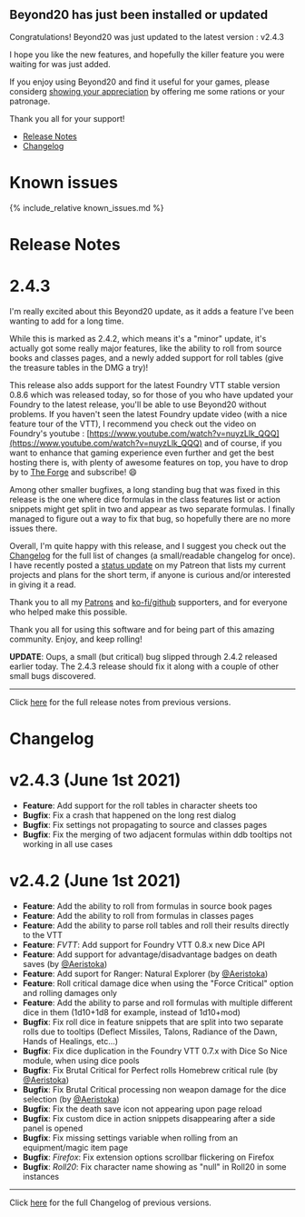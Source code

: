 ## Beyond20 has just been installed or updated

Congratulations! Beyond20 was just updated to the latest version : v2.4.3

I hope you like the new features, and hopefully the killer feature you were waiting for was just added.

If you enjoy using Beyond20 and find it useful for your games, please considerg [showing your appreciation](rations) by offering me some rations or your patronage.

Thank you all for your support!

* [Release Notes](#release-notes)
* [Changelog](#changelog)

# Known issues

{% include_relative known_issues.md %}

# Release Notes

2.4.3
===

I'm really excited about this Beyond20 update, as it adds a feature I've been wanting to add for a long time.

While this is marked as 2.4.2, which means it's a "minor" update, it's actually got some really major features, like the ability to roll from source books and classes pages, and a newly added support for roll tables (give the treasure tables in the DMG a try)!

This release also adds support for the latest Foundry VTT stable version 0.8.6 which was released today, so for those of you who have updated your Foundry to the latest release, you'll be able to use Beyond20 without problems.
If you haven't seen the latest Foundry update video (with a nice feature tour of the VTT), I recommend you check out the video on Foundry's youtube : [https://www.youtube.com/watch?v=nuyzLlk_QQQ](https://www.youtube.com/watch?v=nuyzLlk_QQQ) and of course, if you want to enhance that gaming experience even further and get the best hosting there is, with plenty of awesome features on top, you have to drop by to [The Forge](https://forge-vtt.com) and subscribe! 😄

Among other smaller bugfixes, a long standing bug that was fixed in this release is the one where dice formulas in the class features list or action snippets might get split in two and appear as two separate formulas. I finally managed to figure out a way to fix that bug, so hopefully there are no more issues there.

Overall, I'm quite happy with this release, and I suggest you check out the [Changelog](/Changelog#v242) for the full list of changes (a small/readable changelog for once).
I have recently posted a [status update](https://www.patreon.com/posts/status-update-51779621) on my Patreon that lists my current projects and plans for the short term, if anyone is curious and/or interested in giving it a read.

Thank you to all my [Patrons](https://patreon.com/kakaroto) and [ko-fi/github](/rations) supporters, and for everyone who helped make this possible.

Thank you all for using this software and for being part of this amazing community.
Enjoy, and keep rolling!

**UPDATE**: Oups, a small (but critical) bug slipped through 2.4.2 released earlier today. The 2.4.3 release should fix it along with a couple of other small bugs discovered.

---

Click [here](/release_notes) for the full release notes from previous versions.

# Changelog

v2.4.3 (June 1st 2021)
===

* **Feature**: Add support for the roll tables in character sheets too
* **Bugfix**: Fix a crash that happened on the long rest dialog
* **Bugfix**: Fix settings not propagating to source and classes pages
* **Bugfix**: Fix the merging of two adjacent formulas within ddb tooltips not working in all use cases

v2.4.2 (June 1st 2021)
===

* **Feature**: Add the ability to roll from formulas in source book pages
* **Feature**: Add the ability to roll from formulas in classes pages
* **Feature**: Add the ability to parse roll tables and roll their results directly to the VTT
* **Feature**: *FVTT*: Add support for Foundry VTT 0.8.x new Dice API
* **Feature**: Add support for advantage/disadvantage badges on death saves (by [@Aeristoka](https://github.com/Aeristoka))
* **Feature**: Add suport for Ranger: Natural Explorer (by [@Aeristoka](https://github.com/Aeristoka))
* **Feature**: Roll critical damage dice when using the "Force Critical" option and rolling damages only
* **Feature**: Add the ability to parse and roll formulas with multiple different dice in them (1d10+1d8 for example, instead of 1d10+mod)
* **Bugfix**: Fix roll dice in feature snippets that are split into two separate rolls due to tooltips (Deflect Missiles, Talons, Radiance of the Dawn, Hands of Healings, etc...)
* **Bugfix**: Fix dice duplication in the Foundry VTT 0.7.x with Dice So Nice module, when using dice pools
* **Bugfix**: Fix Brutal Critical for Perfect rolls Homebrew critical rule (by [@Aeristoka](https://github.com/Aeristoka))
* **Bugfix**: Fix Brutal Critical processing non weapon damage for the dice selection (by [@Aeristoka](https://github.com/Aeristoka))
* **Bugfix**: Fix the death save icon not appearing upon page reload
* **Bugfix**: Fix custom dice in action snippets disappearing after a side panel is opened
* **Bugfix**: Fix missing settings variable when rolling from an equipment/magic item page
* **Bugfix**: *Firefox*: Fix extension options scrollbar flickering on Firefox
* **Bugfix**: *Roll20*: Fix character name showing as "null" in Roll20 in some instances


---

Click [here](/Changelog) for the full Changelog of previous versions.